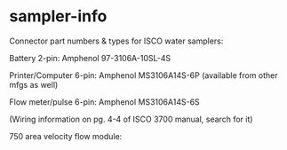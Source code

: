 # sampler-info

Connector part numbers & types for ISCO water samplers:

Battery 2-pin: Amphenol 97-3106A-10SL-4S

Printer/Computer 6-pin: Amphenol MS3106A14S-6P (available from other mfgs as well)

Flow meter/pulse 6-pin: Amphenol MS3106A14S-6S


(Wiring information on pg. 4-4 of ISCO 3700 manual, search for it)

750 area velocity flow module:
